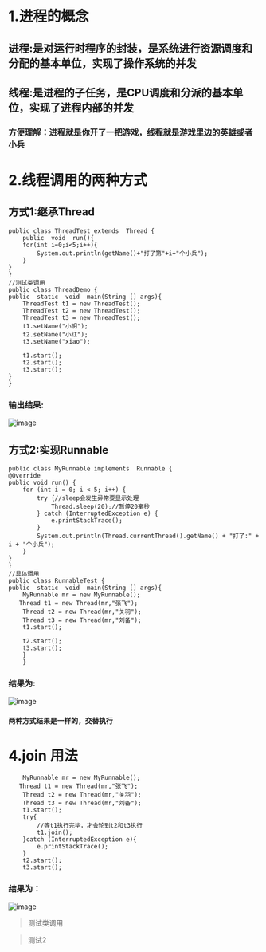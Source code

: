 <!--
 * @Descripttion: 
 * @version: 
 * @Author: naxiaozi
 * @Date: 2022-07-04 14:29:32
 * @LastEditors: Please set LastEditors
 * @LastEditTime: 2022-07-04 15:49:26
-->
# 1.进程的概念
## 进程:是对运行时程序的封装，是系统进行资源调度和分配的基本单位，实现了操作系统的并发
## 线程:是进程的子任务，是CPU调度和分派的基本单位，实现了进程内部的并发
### 方便理解：进程就是你开了一把游戏，线程就是游戏里边的英雄或者小兵
# 2.线程调用的两种方式
## 方式1:继承Thread

    public class ThreadTest extends  Thread {
        public  void  run(){
        for(int i=0;i<5;i++){
            System.out.println(getName()+"打了第"+i+"个小兵");
        }
    }
    }    
    //测试类调用
    public class ThreadDemo {
    public  static  void  main(String [] args){
        ThreadTest t1 = new ThreadTest();
        ThreadTest t2 = new ThreadTest();
        ThreadTest t3 = new ThreadTest();
        t1.setName("小明");
        t2.setName("小红");
        t3.setName("xiao");

        t1.start();
        t2.start();
        t3.start();
    }
    }

### 输出结果:
![image](https://user-images.githubusercontent.com/30765850/177102439-fa244266-bdcc-4956-85b8-b5ab8ac4e976.png)    

## 方式2:实现Runnable
    
    public class MyRunnable implements  Runnable {
    @Override
    public void run() {
        for (int i = 0; i < 5; i++) {
            try {//sleep会发生异常要显示处理
                Thread.sleep(20);//暂停20毫秒
            } catch (InterruptedException e) {
                e.printStackTrace();
            }
            System.out.println(Thread.currentThread().getName() + "打了:" + i + "个小兵");
        }
    }
    }
    //具体调用
    public class RunnableTest {
    public  static  void  main(String [] args){
        MyRunnable mr = new MyRunnable();
       Thread t1 = new Thread(mr,"张飞");
        Thread t2 = new Thread(mr,"关羽");
        Thread t3 = new Thread(mr,"刘备");
        t1.start();

        t2.start();
        t3.start();
        }
        }   
### 结果为:   
![image](https://user-images.githubusercontent.com/30765850/177103130-7dfdfb4e-2337-410f-bfb8-f1af03eee037.png)     
#### 两种方式结果是一样的，交替执行
# 4.join 用法    
    
        MyRunnable mr = new MyRunnable();
       Thread t1 = new Thread(mr,"张飞");
        Thread t2 = new Thread(mr,"关羽");
        Thread t3 = new Thread(mr,"刘备");
        t1.start();
        try{
            //等t1执行完毕，才会轮到t2和t3执行
            t1.join();
        }catch (InterruptedException e){
            e.printStackTrace();
        }
        t2.start();
        t3.start();   

### 结果为：
![image](https://user-images.githubusercontent.com/30765850/177104078-cc3677e2-d7f6-4df5-a4bc-e45bbce9ed27.png)    
 > 测试类调用    

 > 测试2       




